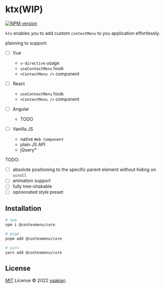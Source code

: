 # ktx(WIP)

[![NPM version](https://img.shields.io/npm/v/@contextmenu/core?color=a1b858&label=)](https://www.npmjs.com/package/@contextmenu/core)

`ktx` enables you to add custom `contextMenu` to you application effortlessly.



planning to support:
- [ ] Vue
  - `v-directive` usage
  - `useContextMenu` hook
  - `<ContextMenu />` component

- [ ] React
  - `useContextMenu` hook
  - `<ContextMenu />` component

- [ ] Angular
  - TODO

- [ ] Vanilla JS
  - native `Web Component`
  - plain JS API
  - jQuery*

TODO:
- [ ] absolute positioning to the specific parent element without hiding on `scroll`
- [ ] animation support
- [ ] fully tree-shakable
- [ ] opinionated style preset

## Installation

```bash
# npm
npm i @contexmenu/core

# pnpm
pnpm add @contexmenu/core

# yarn
yarn add @contexmenu/core
```

## License

[MIT](./LICENSE) License © 2022 [vaakian](https://github.com/vaakian)
